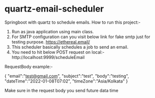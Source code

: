 # quartz-email-scheduler
Springboot with quartz to schedule emails.
How to run this project:-
1. Run as java application using main class.
2. For SMTP configuration can you visit below link for fake smtp just for testing purpose.
 https://ethereal.email/
3. This scheduler basically schedules a job to send an email.
4. You need to hit below POST request on local:-
  http://localhost:9999/scheduleEmail
  
  RequestBody example:-
  
  {
	"email":"test@gmail.com",
	"subject":"test",
	"body":"testing",
	"dateTime":"2022-01-08T07:02",
	"timeZone":"Asia/Kolkata"
}

Make sure in the request body you send future data time
